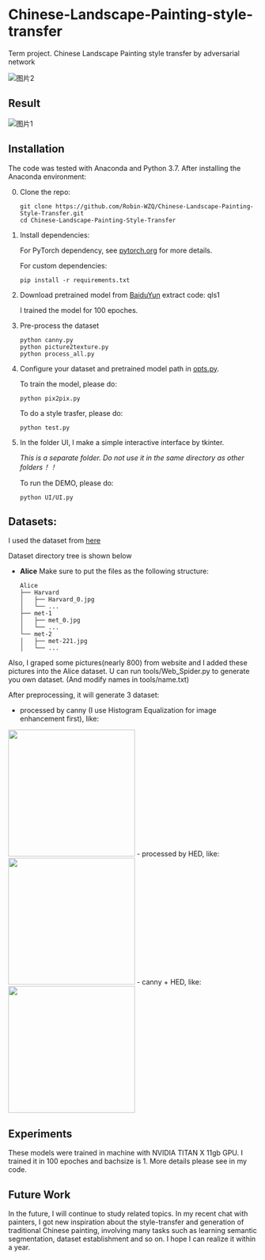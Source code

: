 # Chinese-Landscape-Painting-style-transfer
Term project. Chinese Landscape Painting style transfer by adversarial network

![图片2](https://github.com/Robin-WZQ/Chinese-Landscape-Painting-Generation/blob/main/assets/test.gif)

## Result
![图片1](https://github.com/Robin-WZQ/Chinese-Landscape-Painting-Generation/blob/main/assets/result.png)


## Installation
The code was tested with Anaconda and Python 3.7. After installing the Anaconda environment:

0. Clone the repo:
    ```Shell
    git clone https://github.com/Robin-WZQ/Chinese-Landscape-Painting-Style-Transfer.git
    cd Chinese-Landscape-Painting-Style-Transfer
    ```

1. Install dependencies:

    For PyTorch dependency, see [pytorch.org](https://pytorch.org/) for more details.

    For custom dependencies:
    ```Shell
    pip install -r requirements.txt
    ```

2. Download pretrained model from [BaiduYun](https://pan.baidu.com/s/1_wSIMuMBNj4g2BKE0a_Okg) extract code: qls1

    I trained the model for 100 epoches.

3. Pre-process the dataset

    ```Shell
    python canny.py
    python picture2texture.py
    python process_all.py
    ```

4. Configure your dataset and pretrained model path in
[opts.py](https://github.com/Robin-WZQ/Chinese-Landscape-Painting-Generation/opts.py).


    To train the model, please do:
    ```Shell
    python pix2pix.py
    ```
    
    To do a style trasfer, please do:
    ```Shell
    python test.py
    ```
    
5. In the folder UI, I make a simple interactive interface by tkinter. 

    *This is a separate folder. Do not use it in the same directory as other folders！！* 

    To run the DEMO, please do:
    ```Shell
    python UI/UI.py
    ```
    
## Datasets:

I used the dataset from [here](https://github.com/alicex2020/Chinese-Landscape-Painting-Dataset)

Dataset directory tree is shown below

- **Alice**
Make sure to put the files as the following structure:
  ```
  Alice
  ├── Harvard
  │   ├── Harvard_0.jpg
  │   └── ...
  ├── met-1
  │   ├── met_0.jpg
  │   └── ...
  └── met-2
  │   ├── met-221.jpg
  │   └── ...
  ```
Also, I graped some pictures(nearly 800) from website and I added these pictures into the Alice dataset.
U can run tools/Web_Spider.py to generate you own dataset. (And modify names in tools/name.txt)

After preprocessing, it will generate 3 dataset:
- processed by canny (I use Histogram Equalization for image enhancement first), like:

<img src="https://github.com/Robin-WZQ/Chinese-Landscape-Painting-Generation/blob/main/assets/harvard_65_0.jpg" width="256px">
- processed by HED, like:

<img src="https://github.com/Robin-WZQ/Chinese-Landscape-Painting-Generation/blob/main/assets/harvard_65_1.jpg" width="256px">
- canny + HED, like:

<img src="https://github.com/Robin-WZQ/Chinese-Landscape-Painting-Generation/blob/main/assets/harvard_65.jpg" width="256px">

## Experiments
These models were trained in machine with NVIDIA TITAN X 11gb GPU. I trained it in 100 epoches and bachsize is 1. More details please see in my code.

## Future Work
In the future, I will continue to study related topics. In my recent chat with painters, I got new inspiration about the style-transfer and generation of traditional Chinese painting, involving many tasks such as learning semantic segmentation, dataset establishment and so on. I hope I can realize it within a year.
